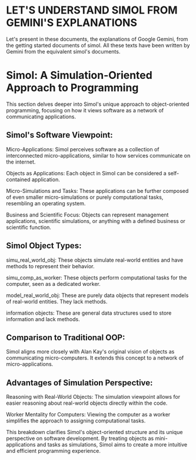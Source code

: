 # LET'S UNDERSTAND SIMOL FROM GEMINI'S EXPLANATIONS
Let's present in these documents, the explanations of Google Gemini, from the getting started documents of simol. All these texts have been written by Gemini from the equivalent simol's documents.

# Simol: A Simulation-Oriented Approach to Programming

This section delves deeper into Simol's unique approach to object-oriented programming, focusing on how it views software as a network of communicating applications.

## Simol's Software Viewpoint:

   Micro-Applications: Simol perceives software as a collection of interconnected micro-applications, similar to how services communicate on the internet.
   
   Objects as Applications: Each object in Simol can be considered a self-contained application.
   
   Micro-Simulations and Tasks: These applications can be further composed of even smaller micro-simulations or purely computational tasks, resembling an operating system.
   
   Business and Scientific Focus: Objects can represent management applications, scientific simulations, or anything with a defined business or scientific function.

## Simol Object Types:

   simu_real_world_obj: These objects simulate real-world entities and have methods to represent their behavior.
   
   simu_comp_as_worker: These objects perform computational tasks for the computer, seen as a dedicated worker.
   
   model_real_world_obj: These are purely data objects that represent models of real-world entities. They lack methods.
   
   information objects: These are general data structures used to store information and lack methods.

## Comparison to Traditional OOP:

Simol aligns more closely with Alan Kay's original vision of objects as communicating micro-computers. It extends this concept to a network of micro-applications.

## Advantages of Simulation Perspective:

   Reasoning with Real-World Objects: The simulation viewpoint allows for easier reasoning about real-world objects directly within the code.
   
   Worker Mentality for Computers: Viewing the computer as a worker simplifies the approach to assigning computational tasks.

This breakdown clarifies Simol's object-oriented structure and its unique perspective on software development. By treating objects as mini-applications and tasks as simulations, Simol aims to create a more intuitive and efficient programming experience.
